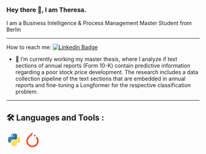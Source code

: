 ### Hey there 👋, I am Theresa. 

I am a Business Intelligence & Process Management Master Student from Berlin

---

How to reach me: [![Linkedin Badge](https://img.shields.io/badge/-Theresa-blue?style=flat&logo=Linkedin&logoColor=white)](https://www.linkedin.com/in/theresa-marie-e-94438914b)


- 🔭 I’m currently working my master thesis, where I analyze if text sections of annual reports (Form 10-K) contain predictive information regarding a poor stock price development. The research includes a data collection pipeline of the text sections that are embedded in annual reports and fine-tuning a Longformer for the respective classification problem.


---
## :hammer_and_wrench: Languages and Tools :
<div>
  <img src="https://github.com/devicons/devicon/blob/master/icons/python/python-original.svg" title="Java" alt="Java" width="40" height="40"/>&nbsp;
  <img src="https://github.com/devicons/devicon/blob/master/icons/pytorch/pytorch-original.svg" title="React" alt="React" width="40" height="40"/>&nbsp;
</div>
